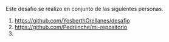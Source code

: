 Este desafio se realizo en conjunto de las siguientes personas. 

1. https://github.com/YosberthOrellanes/desafio
2. https://github.com/Pedriinche/mi-repositorio
3. 
